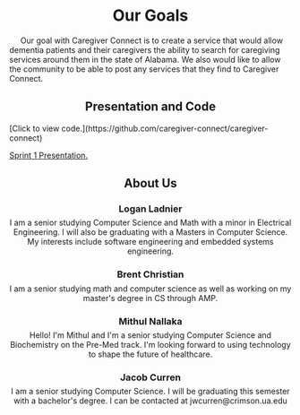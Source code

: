
<h1 align="center">Our Goals</h1>
&nbsp;&nbsp;&nbsp;&nbsp; Our goal with Caregiver Connect is to create a service that would allow dementia patients and their caregivers the ability to search for caregiving services around them in the state of Alabama. We also would like to allow the community 
to be able to post any services that they find to Caregiver Connect.


<h2 align="center">Presentation and Code</h2>
[Click to view code.](https://github.com/caregiver-connect/caregiver-connect)

[Sprint 1 Presentation.](https://docs.google.com/presentation/d/1_thqBdY25fl19qdwpz-_1uIeUIzq8nOBMN4Q-_7fEos/edit?usp=sharing)


<h2 align="center">About Us</h2>

<h3 align="center">Logan Ladnier</h3>
<p align="center" style="margin: -10px 0 20px 0;">I am a senior studying Computer Science and Math with a minor in Electrical Engineering. I will also be graduating with a Masters in Computer Science. My interests include software engineering and embedded systems engineering.</p>

<h3 align="center">Brent Christian</h3>
<p align="center" style="margin: -10px 0 20px 0;">I am a senior studying math and computer science as well as working on my master's degree in CS through AMP.</p>

<h3 align="center">Mithul Nallaka</h3>
<p align="center" style="margin: -10px 0 20px 0;">Hello! I'm Mithul and I'm a senior studying Computer Science and Biochemistry on the Pre-Med track. I'm looking forward to using technology to shape the future of healthcare.</p>

<h3 align="center">Jacob Curren</h3>
<p align="center" style="margin: -10px 0 20px 0;">I am a senior studying Computer Science. I will be graduating this semester with a bachelor's degree. I can be contacted at jwcurren@crimson.ua.edu</p>
